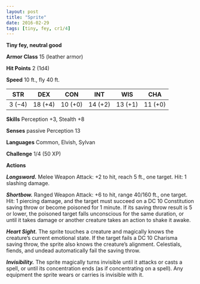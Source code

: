 ```yaml
---
layout: post
title: "Sprite"
date: 2016-02-29
tags: [tiny, fey, cr1/4]
---
```


**Tiny fey, neutral good**

**Armor Class** 15 (leather armor)

**Hit Points** 2 (1d4)

**Speed** 10 ft., fly 40 ft.

|   STR   |   DEX   |   CON   |   INT   |   WIS   |   CHA   |
|:-----:|:-----:|:-----:|:-----:|:-----:|:-----:|
| 3 (−4) | 18 (+4) | 10 (+0) | 14 (+2) | 13 (+1) | 11 (+0) |



**Skills** Perception +3, Stealth +8 

**Senses** passive Perception 13 

**Languages** Common, Elvish, Sylvan 

**Challenge** 1/4 (50 XP)

**Actions** 

***Longsword.*** Melee Weapon Attack: +2 to hit, reach 5 ft., one target. Hit: 1 slashing damage. 

***Shortbow.*** Ranged Weapon Attack: +6 to hit, range 40/160 ft., one target. Hit: 1 piercing damage, and the target must succeed on a DC 10 Constitution saving throw or become poisoned for 1 minute. If its saving throw result is 5 or lower, the poisoned target falls unconscious for the same duration, or until it takes damage or another creature takes an action to shake it awake. 

***Heart Sight.*** The sprite touches a creature and magically knows the creature’s current emotional state. If the target fails a DC 10 Charisma saving throw, the sprite also knows the creature’s alignment. Celestials, fiends, and undead automatically fail the saving throw. 

***Invisibility.*** The sprite magically turns invisible until it attacks or casts a spell, or until its concentration ends (as if concentrating on a spell). Any equipment the sprite wears or carries is invisible with it.
